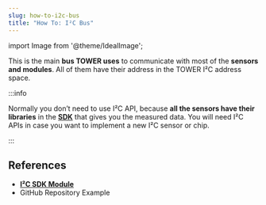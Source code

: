 ```yaml
---
slug: how-to-i2c-bus
title: "How To: I²C Bus"
---
```

import Image from '@theme/IdealImage';

This is the main **bus TOWER uses** to communicate with most of the **sensors and modules**. All of them have their address in the TOWER I²C address space.

:::info

  Normally you don’t need to use I²C API, because **all the sensors have their libraries** in the [**SDK**](https://sdk.hardwario.com/group__twr__i2c.html) that gives you the measured data. You will need I²C APIs in case you want to implement a new I²C sensor or chip.

:::

## References
- [**I²C SDK Module**](https://sdk.hardwario.com/group__twr__i2c.html)
- GitHub Repository Example

